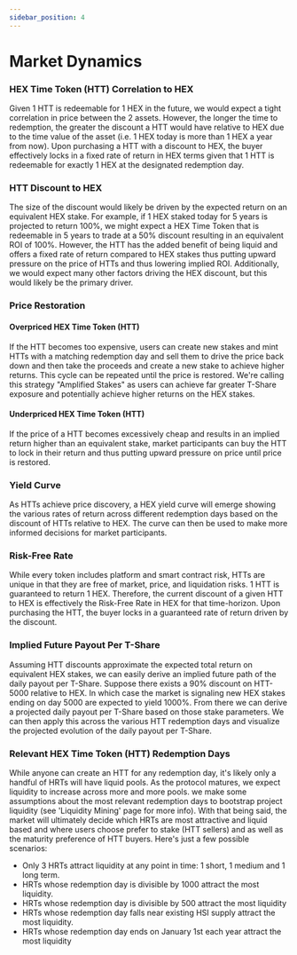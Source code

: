 ```yaml
---
sidebar_position: 4
---
```


# Market Dynamics

### HEX Time Token (HTT) Correlation to HEX
Given 1 HTT is redeemable for 1 HEX in the future, we would expect a tight correlation in price between the 2 assets. However, the longer the time to redemption, the greater the discount a HTT would have relative to HEX due to the time value of the asset (i.e. 1 HEX today is more than 1 HEX a year from now). Upon purchasing a HTT with a discount to HEX, the buyer effectively locks in a fixed rate of return in HEX terms given that 1 HTT is redeemable for exactly 1 HEX at the designated redemption day. 

### HTT Discount to HEX
The size of the discount would likely be driven by the expected return on an equivalent HEX stake. For example, if 1 HEX staked today for 5 years is projected to return 100%, we might expect a HEX Time Token that is redeemable in 5 years to trade at a 50% discount resulting in an equivalent ROI of 100%. However, the HTT has the added benefit of being liquid and offers a fixed rate of return compared to HEX stakes thus putting upward pressure on the price of HTTs and thus lowering implied ROI. Additionally, we would expect many other factors driving the HEX discount, but this would likely be the primary driver. 

### Price Restoration
#### Overpriced HEX Time Token (HTT)
If the HTT becomes too expensive, users can create new stakes and mint HTTs with a matching redemption day and sell them to drive the price back down and then take the proceeds and create a new stake to achieve higher returns. This cycle can be repeated until the price is restored. We're calling this strategy "Amplified Stakes" as users can achieve far greater T-Share exposure and potentially achieve higher returns on the HEX stakes.

#### Underpriced HEX Time Token (HTT)
If the price of a HTT becomes excessively cheap and results in an implied return higher than an equivalent stake, market participants can buy the HTT to lock in their return and thus putting upward pressure on price until price is restored.

### Yield Curve
As HTTs achieve price discovery, a HEX yield curve will emerge showing the various rates of return across different redemption days based on the discount of HTTs relative to HEX. The curve can then be used to make more informed decisions for market participants.

### Risk-Free Rate
While every token includes platform and smart contract risk, HTTs are unique in that they are free of market, price, and liquidation risks. 1 HTT is guaranteed to return 1 HEX. Therefore, the current discount of a given HTT to HEX is effectively the Risk-Free Rate in HEX for that time-horizon. Upon purchasing the HTT, the buyer locks in a guaranteed rate of return driven by the discount. 

### Implied Future Payout Per T-Share
Assuming HTT discounts approximate the expected total return on equivalent HEX stakes, we can easily derive an implied future path of the daily payout per T-Share. Suppose there exists a 90% discount on HTT-5000 relative to HEX. In which case the market is signaling new HEX stakes ending on day 5000 are expected to yield 1000%. From there we can derive a projected daily payout per T-Share based on those stake parameters. We can then apply this across the various HTT redemption days and visualize the projected evolution of the daily payout per T-Share.

### Relevant HEX Time Token (HTT) Redemption Days
While anyone can create an HTT for any redemption day, it's likely only a handful of HRTs will have liquid pools. As the protocol matures, we expect liquidity to increase across more and more pools. we make some assumptions about the most relevant redemption days to bootstrap project liquidity (see 'Liquidity Mining' page for more info). With that being said, the market will ultimately decide which HRTs are most attractive and liquid based and where users choose prefer to stake (HTT sellers) and as well as the maturity preference of HTT buyers. Here's just a few possible scenarios: 
- Only 3 HRTs attract liquidity at any point in time: 1 short, 1 medium and 1 long term. 
- HRTs whose redemption day is divisible by 1000 attract the most liquidity. 
- HRTs whose redemption day is divisible by 500 attract the most liquidity
- HRTs whose redemption day falls near existing HSI supply attract the most liquidity.
- HRTs whose redemption day ends on January 1st each year attract the most liquidity
